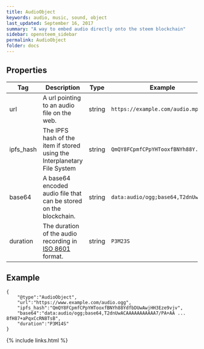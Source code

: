 ```yaml
---
title: AudioObject
keywords: audio, music, sound, object
last_updated: September 16, 2017
summary: "A way to embed audio directly onto the steem blockchain"
sidebar: opensteem_sidebar
permalink: AudioObject
folder: docs
---
```

## Properties

<div class="table-responsive">
  <table class="table">
    <thead>
      <tr>
        <th>Tag</th>
        <th>Description</th>
        <th>Type</th>
        <th>Example</th>
      </tr>
    </thead>
    <tbody>
      <tr>
        <td>url</td>
        <td>A url pointing to an audio file on the web.</td>
        <td>string</td>
        <td><code>https://example.com/audio.mp3</code></td>
      </tr>
      <tr>
        <td>ipfs_hash</td>
        <td>The IPFS hash of the item if stored using the Interplanetary File System</td>
        <td>string</td>
        <td><code>QmQY8FCpmfCPpYHTooxfBNYh88Y...</code></td>
      </tr>
      <tr>
        <td>base64</td>
        <td>A base64 encoded audio file that can be stored on the blockchain.</td>
        <td>string</td>
        <td><code>data:audio/ogg;base64,T2dnUwAC...</code></td>
      </tr>
      <tr>
        <td>duration</td>
        <td>The duration of the audio recording in <a href="https://en.wikipedia.org/wiki/ISO_8601">ISO 8601</a> format.</td>
        <td>string</td>
        <td><code>P3M23S</code></td>
      </tr>
    </tbody>
  </table>
</div>

## Example

    {
        "@type":"AudioObject",
        "url":"https://www.example.com/audio.ogg",
        "ipfs_hash":"QmQY8FCpmfCPpYHTooxfBNYh88YdfbDUwAwjHH3Eze9vjv",
        "base64":"data:audio/ogg;base64,T2dnUwACAAAAAAAAAAA7/PA+AA ... 8fH87+aPqxCcRN8TsB",
        "duration":"P3M14S"
    }

{% include links.html %}
